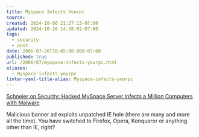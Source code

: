 ```yaml
---
title: Myspace Infects Yourpc
source: 
created: 2024-10-06 21:27:13-07:00
updated: 2024-10-10 14:58:02-07:00
tags:
  - security
  - post
date: 2006-07-26T10:45:00.000-07:00
published: true
url: /2006/07/myspace-infects-yourpc.html
aliases:
  - Myspace-infects-yourpc
linter-yaml-title-alias: Myspace-infects-yourpc
---
```



[Schneier on Security: Hacked MySpace Server Infects a Million Computers with Malware](https://www.schneier.com/blog/archives/2006/07/hacked_myspace.html "Schneier on Security: Hacked MySpace Server Infects a Million Computers with Malware")  
  
Malicious banner ad exploits unpatched IE hole (there are many and more all the time). You have switched to Firefox, Opera, Konqueror or anything other than IE, right?